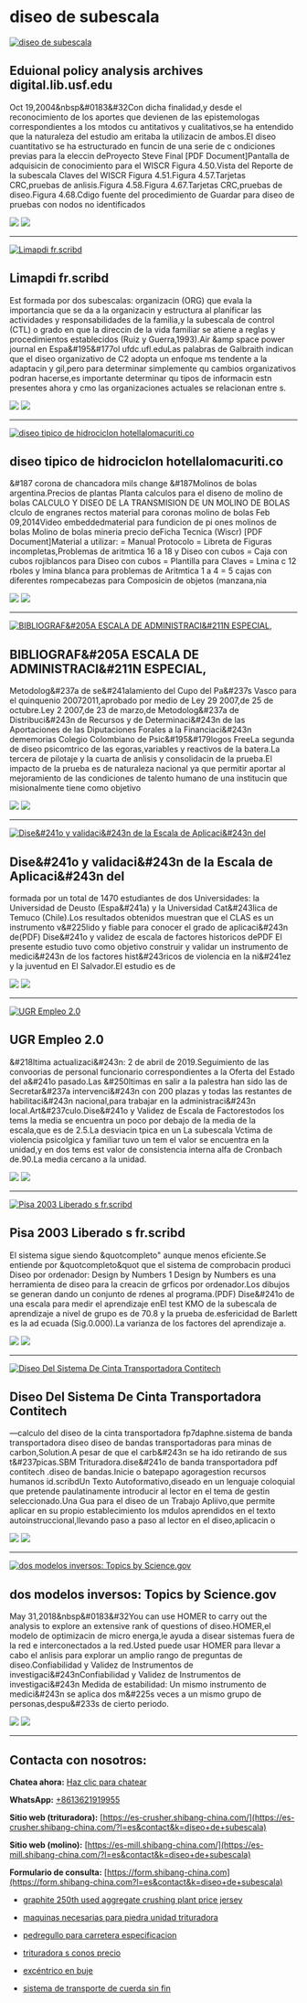 # diseo de subescala

<a href="https://swt.shibang-china.com/?l=es&img&k=diseo+de+subescala" target="_blank">![diseo de subescala](http://static.shibang-china.com/all-800x300/1414.jpg)</a>

## Eduional policy analysis archives digital.lib.usf.edu
Oct 19,2004&nbsp&#0183&#32Con dicha finalidad,y desde el reconocimiento de los aportes que devienen de las epistemologas correspondientes a los mtodos cu antitativos y cualitativos,se ha entendido que la naturaleza del estudio am eritaba la utilizacin de ambos.El diseo cuantitativo se ha estructurado en funcin de una serie de c ondiciones previas para la eleccin deProyecto Steve Final [PDF Document]Pantalla de adquisicin de conocimiento para el WISCR Figura 4.50.Vista del Reporte de la subescala Claves del WISCR Figura 4.51.Figura 4.57.Tarjetas CRC,pruebas de anlisis.Figura 4.58.Figura 4.67.Tarjetas CRC,pruebas de diseo.Figura 4.68.Cdigo fuente del procedimiento de Guardar para diseo de pruebas con nodos no identificados


<a href="https://whatsapp.shibangsoft.com/WhatsApp.php" target="_blank" title="WhatsApp">![](http://static.shibang-china.com/icon/whatsapp.png)</a> <a href="https://swt.shibang-china.com/?l=es&icon&k=diseo+de+subescala" target="_blank">![](http://static.shibang-china.com/icon/chat-es.png)</a>

---

<a href="https://swt.shibang-china.com/?l=es&img&k=diseo+de+subescala" target="_blank">![Limapdi fr.scribd](http://static.shibang-china.com/all-800x300/584.jpg)</a>

## Limapdi fr.scribd
Est formada por dos subescalas: organizacin (ORG) que evala la importancia que se da a la organizacin y estructura al planificar las actividades y responsabilidades de la familia,y la subescala de control (CTL) o grado en que la direccin de la vida familiar se atiene a reglas y procedimientos establecidos (Ruiz y Guerra,1993).Air &amp space power journal en Espa&#195&#177ol ufdc.ufl.eduLas palabras de Galbraith indican que el diseo organizativo de C2 adopta un enfoque ms tendente a la adaptacin y gil,pero para determinar simplemente qu cambios organizativos podran hacerse,es importante determinar qu tipos de informacin estn presentes ahora y cmo las organizaciones actuales se relacionan entre s.


<a href="https://whatsapp.shibangsoft.com/WhatsApp.php" target="_blank" title="WhatsApp">![](http://static.shibang-china.com/icon/whatsapp.png)</a> <a href="https://swt.shibang-china.com/?l=es&icon&k=diseo+de+subescala" target="_blank">![](http://static.shibang-china.com/icon/chat-es.png)</a>

---

<a href="https://swt.shibang-china.com/?l=es&img&k=diseo+de+subescala" target="_blank">![diseo tipico de hidrociclon hotellalomacuriti.co](http://static.shibang-china.com/all-800x300/873.jpg)</a>

## diseo tipico de hidrociclon hotellalomacuriti.co
&#187 corona de chancadora mils change &#187Molinos de bolas argentina.Precios de plantas Planta calculos para el diseno de molino de bolas CALCULO Y DISEO DE LA TRANSMISION DE UN MOLINO DE BOLAS clculo de engranes rectos material para coronas molino de bolas Feb 09,2014Video embeddedmaterial para fundicion de pi ones molinos de bolas Molino de bolas mineria precio deFicha Tecnica (Wiscr) [PDF Document]Material a utilizar: = Manual Protocolo = Libreta de Figuras incompletas,Problemas de aritmtica 16 a 18 y Diseo con cubos = Caja con cubos rojiblancos para Diseo con cubos = Plantilla para Claves = Lmina c 12 rboles y lmina blanca para problemas de Aritmtica 1 a 4 = 5 cajas con diferentes rompecabezas para Composicin de objetos (manzana,nia


<a href="https://whatsapp.shibangsoft.com/WhatsApp.php" target="_blank" title="WhatsApp">![](http://static.shibang-china.com/icon/whatsapp.png)</a> <a href="https://swt.shibang-china.com/?l=es&icon&k=diseo+de+subescala" target="_blank">![](http://static.shibang-china.com/icon/chat-es.png)</a>

---

<a href="https://swt.shibang-china.com/?l=es&img&k=diseo+de+subescala" target="_blank">![BIBLIOGRAF&#205A ESCALA DE ADMINISTRACI&#211N ESPECIAL,](http://static.shibang-china.com/all-800x300/1375.jpg)</a>

## BIBLIOGRAF&#205A ESCALA DE ADMINISTRACI&#211N ESPECIAL,
Metodolog&#237a de se&#241alamiento del Cupo del Pa&#237s Vasco para el quinquenio 20072011,aprobado por medio de Ley 29 2007,de 25 de octubre.Ley 2 2007,de 23 de marzo,de Metodolog&#237a de Distribuci&#243n de Recursos y de Determinaci&#243n de las Aportaciones de las Diputaciones Forales a la Financiaci&#243n dememorias Colegio Colombiano de Psic&#195&#179logos FreeLa segunda de diseo psicomtrico de las egoras,variables y reactivos de la batera.La tercera de pilotaje y la cuarta de anlisis y consolidacin de la prueba.El impacto de la prueba es de naturaleza nacional ya que permitir aportar al mejoramiento de las condiciones de talento humano de una institucin que misionalmente tiene como objetivo


<a href="https://whatsapp.shibangsoft.com/WhatsApp.php" target="_blank" title="WhatsApp">![](http://static.shibang-china.com/icon/whatsapp.png)</a> <a href="https://swt.shibang-china.com/?l=es&icon&k=diseo+de+subescala" target="_blank">![](http://static.shibang-china.com/icon/chat-es.png)</a>

---

<a href="https://swt.shibang-china.com/?l=es&img&k=diseo+de+subescala" target="_blank">![Dise&#241o y validaci&#243n de la Escala de Aplicaci&#243n del](http://static.shibang-china.com/all-800x300/162.jpg)</a>

## Dise&#241o y validaci&#243n de la Escala de Aplicaci&#243n del
formada por un total de 1470 estudiantes de dos Universidades: la Universidad de Deusto (Espa&#241a) y la Universidad Cat&#243lica de Temuco (Chile).Los resultados obtenidos muestran que el CLAS es un instrumento v&#225lido y fiable para conocer el grado de aplicaci&#243n de(PDF) Dise&#241o y validez de escala de factores historicos dePDF El presente estudio tuvo como objetivo construir y validar un instrumento de medici&#243n de los factores hist&#243ricos de violencia en la ni&#241ez y la juventud en El Salvador.El estudio es de


<a href="https://whatsapp.shibangsoft.com/WhatsApp.php" target="_blank" title="WhatsApp">![](http://static.shibang-china.com/icon/whatsapp.png)</a> <a href="https://swt.shibang-china.com/?l=es&icon&k=diseo+de+subescala" target="_blank">![](http://static.shibang-china.com/icon/chat-es.png)</a>

---

<a href="https://swt.shibang-china.com/?l=es&img&k=diseo+de+subescala" target="_blank">![UGR Empleo 2.0](http://static.shibang-china.com/all-800x300/186.jpg)</a>

## UGR Empleo 2.0
&#218ltima actualizaci&#243n: 2 de abril de 2019.Seguimiento de las convoorias de personal funcionario correspondientes a la Oferta del Estado del a&#241o pasado.Las &#250ltimas en salir a la palestra han sido las de Secretar&#237a intervenci&#243n con 200 plazas y todas las restantes de habilitaci&#243n nacional,para trabajar en la administraci&#243n local.Art&#237culo.Dise&#241o y Validez de Escala de Factorestodos los tems la media se encuentra un poco por debajo de la media de la escala,que es de 2.5.La desviacin tpica en un La subescala Vctima de violencia psicolgica y familiar tuvo un tem el valor se encuentra en la unidad,y en dos tems est valor de consistencia interna alfa de Cronbach de.90.La media cercano a la unidad.


<a href="https://whatsapp.shibangsoft.com/WhatsApp.php" target="_blank" title="WhatsApp">![](http://static.shibang-china.com/icon/whatsapp.png)</a> <a href="https://swt.shibang-china.com/?l=es&icon&k=diseo+de+subescala" target="_blank">![](http://static.shibang-china.com/icon/chat-es.png)</a>

---

<a href="https://swt.shibang-china.com/?l=es&img&k=diseo+de+subescala" target="_blank">![Pisa 2003 Liberado s fr.scribd](http://static.shibang-china.com/all-800x300/532.jpg)</a>

## Pisa 2003 Liberado s fr.scribd
El sistema sigue siendo &quotcompleto" aunque menos eficiente.Se entiende por &quotcompleto&quot que el sistema de comprobacin produci Diseo por ordenador: Design by Numbers 1 Design by Numbers es una herramienta de diseo para la creacin de grficos por ordenador.Los dibujos se generan dando un conjunto de rdenes al programa.(PDF) Dise&#241o de una escala para medir el aprendizaje enEl test KMO de la subescala de aprendizaje a nivel de grupo es de 70.8 y la prueba de.esfericidad de Barlett es la ad ecuada (Sig.0.000).La varianza de los factores del aprendizaje a.


<a href="https://whatsapp.shibangsoft.com/WhatsApp.php" target="_blank" title="WhatsApp">![](http://static.shibang-china.com/icon/whatsapp.png)</a> <a href="https://swt.shibang-china.com/?l=es&icon&k=diseo+de+subescala" target="_blank">![](http://static.shibang-china.com/icon/chat-es.png)</a>

---

<a href="https://swt.shibang-china.com/?l=es&img&k=diseo+de+subescala" target="_blank">![Diseo Del Sistema De Cinta Transportadora Contitech](http://static.shibang-china.com/all-800x300/367.jpg)</a>

## Diseo Del Sistema De Cinta Transportadora Contitech
—calculo del diseo de la cinta transportadora fp7daphne.sistema de banda transportadora diseo diseo de bandas transportadoras para minas de carbon,Solution.A pesar de que el carb&#243n se ha ido retirando de sus t&#237picas.SBM Trituradora.dise&#241o de banda transportadora pdf contitech .diseo de bandas.Inicie o batepapo agoragestion recursos humanos id.scribdUn Texto Autoformativo,diseado en un lenguaje coloquial que pretende paulatinamente introducir al lector en el tema de gestin seleccionado.Una Gua para el diseo de un Trabajo Apliivo,que permite aplicar en su propio establecimiento los mdulos aprendidos en el texto autoinstruccional,llevando paso a paso al lector en el diseo,aplicacin o


<a href="https://whatsapp.shibangsoft.com/WhatsApp.php" target="_blank" title="WhatsApp">![](http://static.shibang-china.com/icon/whatsapp.png)</a> <a href="https://swt.shibang-china.com/?l=es&icon&k=diseo+de+subescala" target="_blank">![](http://static.shibang-china.com/icon/chat-es.png)</a>

---

<a href="https://swt.shibang-china.com/?l=es&img&k=diseo+de+subescala" target="_blank">![dos modelos inversos: Topics by Science.gov](http://static.shibang-china.com/all-800x300/453.jpg)</a>

## dos modelos inversos: Topics by Science.gov
May 31,2018&nbsp&#0183&#32You can use HOMER to carry out the analysis to explore an extensive rank of questions of diseo.HOMER,el modelo de optimizacin de micro energa,le ayuda a disear sistemas fuera de la red e interconectados a la red.Usted puede usar HOMER para llevar a cabo el anlisis para explorar un amplio rango de preguntas de diseo.Confiabilidad y Validez de Instrumentos de investigaci&#243nConfiabilidad y Validez de Instrumentos de investigaci&#243n Medida de estabilidad: Un mismo instrumento de medici&#243n se aplica dos m&#225s veces a un mismo grupo de personas,despu&#233s de cierto periodo.


<a href="https://whatsapp.shibangsoft.com/WhatsApp.php" target="_blank" title="WhatsApp">![](http://static.shibang-china.com/icon/whatsapp.png)</a> <a href="https://swt.shibang-china.com/?l=es&icon&k=diseo+de+subescala" target="_blank">![](http://static.shibang-china.com/icon/chat-es.png)</a>

---
## Contacta con nosotros:

**Chatea ahora:** [Haz clic para chatear](https://swt.shibang-china.com?l=es&contact&k=diseo+de+subescala)

**WhatsApp:**  [+8613621919955](https://whatsapp.shibangsoft.com/WhatsApp.php)

**Sitio web (trituradora):** [https://es-crusher.shibang-china.com/](https://es-crusher.shibang-china.com/?l=es&contact&k=diseo+de+subescala)

**Sitio web (molino):** [https://es-mill.shibang-china.com/](https://es-mill.shibang-china.com/?l=es&contact&k=diseo+de+subescala)

**Formulario de consulta:** [https://form.shibang-china.com](https://form.shibang-china.com?l=es&contact&k=diseo+de+subescala)

* [graphite 250th used aggregate crushing plant price jersey](../95/graphite%20250th%20used%20aggregate%20crushing%20plant%20price%20jersey.md)

* [maquinas necesarias para piedra unidad trituradora](../95/maquinas%20necesarias%20para%20piedra%20unidad%20trituradora.md)

* [pedregullo para carretera especificacion](../91/pedregullo%20para%20carretera%20especificacion.md)

* [trituradora s conos precio](../92/trituradora%20s%20conos%20precio.md)

* [excéntrico en buje](../93/exc%C3%A9ntrico%20en%20buje.md)

* [sistema de transporte de cuerda sin fin](../89/sistema%20de%20transporte%20de%20cuerda%20sin%20fin.md)